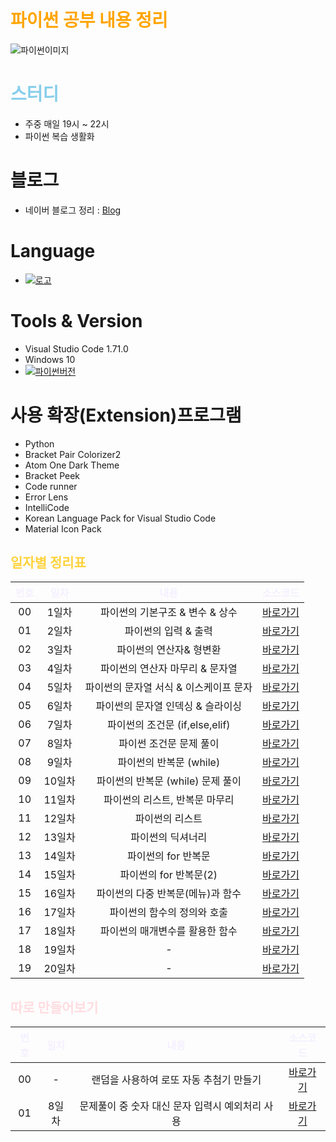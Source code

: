 # <span style='color: orange'> 파이썬 공부 내용 정리</span>


![파이썬이미지](https://greenart.co.kr/upimage/subject/group5_7.jpg)

# <span style='color: skyblue'>스터디</span>

- 주중 매일 19시 ~ 22시
- 파이썬 복습 생활화

# 블로그

- 네이버 블로그 정리 : [Blog](https://blog.naver.com/donny1848/222922708704)

# Language 
- [![로고](https://img.shields.io/badge/python-3776AB?style=flat&logo=Python&logoColor=white)](https://www.python.org/)

# Tools & Version
- Visual Studio Code 1.71.0
- Windows 10
- [![파이썬버전](https://img.shields.io/pypi/pyversions/Django?label=python&logo=python&logoColor=white)](https://www.python.org/downloads/release/python-3110/)

# 사용 확장(Extension)프로그램
- Python
- Bracket Pair Colorizer2
- Atom One Dark Theme
- Bracket Peek
- Code runner
- Error Lens
- IntelliCode
- Korean Language Pack for Visual Studio Code
- Material Icon Pack

## <span style='color: #ffd33d'>일자별 정리표</span>

| <span style='color:#f5f0ff'>번호</span> | <span style='color:#f5f0ff'>일차</span> | <span style='color:#f5f0ff'>내용<span> | <span style='color:#f5f0ff'>소스코드<span> | 
| :---: | :---: | :---: | :---: |
| 00 | 1일차 | 파이썬의 기본구조 & 변수 & 상수 | [바로가기][day01]|
| 01 | 2일차 | 파이썬의 입력 & 출력 | [바로가기][day02] |
| 02 | 3일차 | 파이썬의 연산자& 형변환 | [바로가기][day03] |
| 03 | 4일차 | 파이썬의 연산자 마무리 & 문자열 | [바로가기][day04] |
| 04 | 5일차 | 파이썬의 문자열 서식 & 이스케이프 문자 | [바로가기][day05] |
| 05 | 6일차 | 파이썬의 문자열 인덱싱 & 슬라이싱 | [바로가기][day06] |
| 06 | 7일차 | 파이썬의 조건문 (if,else,elif) | [바로가기][day07] |
| 07 | 8일차 | 파이썬 조건문 문제 풀이 | [바로가기][day08] |
| 08 | 9일차 | 파이썬의 반복문 (while) | [바로가기][day09] |
| 09 | 10일차 | 파이썬의 반복문 (while) 문제 풀이 | [바로가기][day10] |
| 10 | 11일차 | 파이썬의 리스트, 반복문 마무리 | [바로가기][day11] |
| 11 | 12일차 | 파이썬의 리스트 | [바로가기][day12] |
| 12 | 13일차 | 파이썬의 딕셔너리 | [바로가기][day13] |
| 13 | 14일차 | 파이썬의 for 반복문 | [바로가기][day14] |
| 14 | 15일차 | 파이썬의 for 반복문(2) | [바로가기][day15] |
| 15 | 16일차 | 파이썬의 다중 반복문(메뉴)과 함수 | [바로가기][day16] |
| 16 | 17일차 | 파이썬의 함수의 정의와 호출 | [바로가기][day17] |
| 17 | 18일차 | 파이썬의 매개변수를 활용한 함수 | [바로가기][day18] |
| 18 | 19일차 | - | [바로가기][day19] |
| 19 | 20일차 | - | [바로가기][day20] |

## <span style='color: ffdce0'>따로 만들어보기</span>
| <span style='color:#f5f0ff'>번호</span> | <span style='color:#f5f0ff'>일차</span> | <span style='color:#f5f0ff'>내용<span> | <span style='color:#f5f0ff'>소스코드<span> | 
| :---: | :---: | :---: | :---: |
| 00 | - | 랜덤을 사용하여 로또 자동 추첨기 만들기 | [바로가기][Lotto]|
| 01 | 8일차 | 문제풀이 중 숫자 대신 문자 입력시 예외처리 사용 | [바로가기][TryExcept]|

[day01]: ./day01
[day02]: ./day02
[day03]: ./day03
[day04]: ./day04
[day05]: ./day05
[day06]: ./day06
[day07]: ./day07
[day08]: ./day08
[day09]: ./day09
[day10]: ./day10
[day11]: ./day11
[day12]: ./day12
[day13]: ./day13
[day14]: ./day14
[day15]: ./day15
[day16]: ./day16
[day17]: ./day17
[day18]: ./day18
[day19]: ./day19
[day20]: ./day20
[Lotto]: ./Lotto.py
[TryExcept]:/day08/07.%EC%A1%B0%EA%B1%B4%EB%AC%B8EX7_%ED%83%80%EC%9E%85%EC%98%88%EC%99%B8.py
